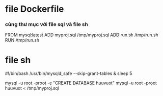# file Dockerfile
### cùng thư mục với file sql và file sh
FROM mysql:latest
ADD myproj.sql /tmp/myproj.sql
ADD run.sh /tmp/run.sh
RUN /tmp/run.sh

# file sh
#!/bin/bash
/usr/bin/mysqld_safe --skip-grant-tables & sleep 5

mysql -u root -proot -e "CREATE DATABASE huuvuot"
mysql -u root -proot huuvuot < /tmp/myproj.sql